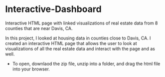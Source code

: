 # Interactive-Dashboard
Interactive HTML page with linked visualizations of real estate data from 8 counties that are near Davis, CA.

In this project, I looked at housing data in counties close to Davis, CA. I created an interactive HTML page that allows the user to look at visualizations of all the real estate data and interact with the page and as well. 

- To open, downlaod the zip file, unzip into a folder, and drag the html file into your browser.
